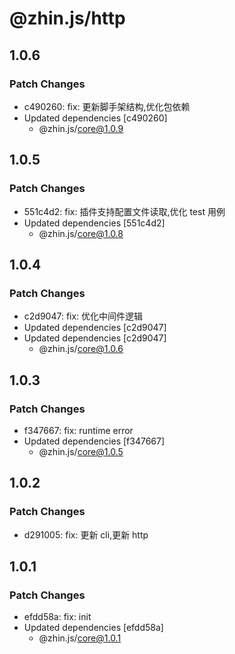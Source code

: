 # @zhin.js/http

## 1.0.6

### Patch Changes

- c490260: fix: 更新脚手架结构,优化包依赖
- Updated dependencies [c490260]
  - @zhin.js/core@1.0.9

## 1.0.5

### Patch Changes

- 551c4d2: fix: 插件支持配置文件读取,优化 test 用例
- Updated dependencies [551c4d2]
  - @zhin.js/core@1.0.8

## 1.0.4

### Patch Changes

- c2d9047: fix: 优化中间件逻辑
- Updated dependencies [c2d9047]
- Updated dependencies [c2d9047]
  - @zhin.js/core@1.0.6

## 1.0.3

### Patch Changes

- f347667: fix: runtime error
- Updated dependencies [f347667]
  - @zhin.js/core@1.0.5

## 1.0.2

### Patch Changes

- d291005: fix: 更新 cli,更新 http

## 1.0.1

### Patch Changes

- efdd58a: fix: init
- Updated dependencies [efdd58a]
  - @zhin.js/core@1.0.1
